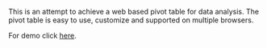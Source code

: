 This is an attempt to achieve a web based pivot table for data analysis.
The pivot table is easy to use, customize and supported on multiple browsers.

For demo click [here](http://jquery-pivot-table-widget.googlecode.com/svn/trunk/pivot.html).